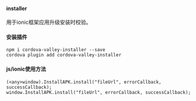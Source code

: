 #### installer
用于ionic框架应用升级安装时校验。
#### 安装插件
```
npm i cordova-valley-installer --save
cordova plugin add cordova-valley-installer
```
#### js/ionic使用方法

```
(<any>window).InstallAPK.install("fileUrl", errorCallback, successCallback);
window.InstallAPK.install("fileUrl", errorCallback, successCallback);
```